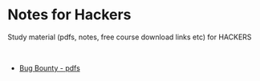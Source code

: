 # Notes for Hackers
Study material (pdfs, notes, free course download links etc) for HACKERS

<br>

- [Bug Bounty - pdfs](/bugbounty-pdfs)
